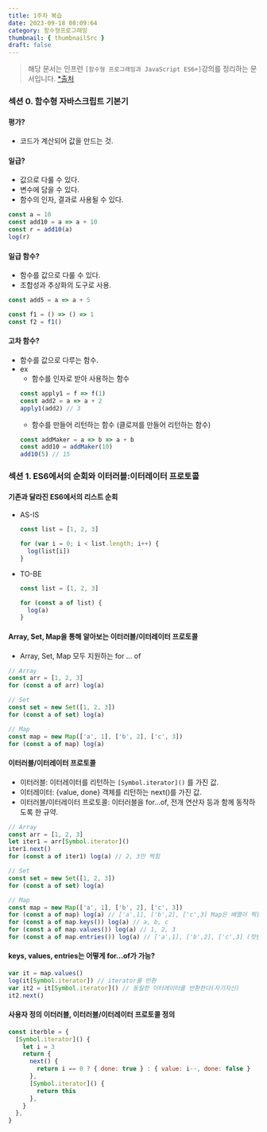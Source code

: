 ```yaml
---
title: 1주차 복습
date: 2023-09-18 08:09:64
category: 함수형프로그래밍
thumbnail: { thumbnailSrc }
draft: false
---
```


> 해당 문서는 인프런 `[함수형 프로그래밍과 JavaScript ES6+]`강의를 정리하는 문서입니다. [\*출처](https://www.inflearn.com/course/functional-es6/dashboard)

### 섹션 0. 함수형 자바스크립트 기본기

#### 평가?

- 코드가 계산되어 값을 만드는 것.

#### 일급?

- 값으로 다룰 수 있다.
- 변수에 담을 수 있다.
- 함수의 인자, 결과로 사용될 수 있다.

```js
const a = 10
const add10 = a => a + 10
const r = add10(a)
log(r)
```

#### 일급 함수?

- 함수를 값으로 다룰 수 있다.
- 조합성과 추상화의 도구로 사용.

```js
const add5 = a => a + 5

const f1 = () => () => 1
const f2 = f1()
```

#### 고차 함수?

- 함수를 값으로 다루는 함수.
- ex
  - 함수를 인자로 받아 사용하는 함수
  ```js
  const apply1 = f => f(1)
  const add2 = a => a + 2
  apply1(add2) // 3
  ```
  - 함수를 만들어 리턴하는 함수 (클로져를 만들어 리턴하는 함수)
  ```js
  const addMaker = a => b => a + b
  const add10 = addMaker(10)
  add10(5) // 15
  ```

### 섹션 1. ES6에서의 순회와 이터러블:이터레이터 프로토콜

#### 기존과 달라진 ES6에서의 리스트 순회

- AS-IS

  ```js
  const list = [1, 2, 3]

  for (var i = 0; i < list.length; i++) {
    log(list[i])
  }
  ```

- TO-BE

  ```js
  const list = [1, 2, 3]

  for (const a of list) {
    log(a)
  }
  ```

#### Array, Set, Map을 통해 알아보는 이터러블/이터레이터 프로토콜

- Array, Set, Map 모두 지원하는 for ... of

```js
// Array
const arr = [1, 2, 3]
for (const a of arr) log(a)

// Set
const set = new Set([1, 2, 3])
for (const a of set) log(a)

// Map
const map = new Map(['a', 1], ['b', 2], ['c', 3])
for (const a of map) log(a)
```

#### 이터러블/이터레이터 프로토콜

- 이터러블: 이터레이터를 리턴하는 `[Symbol.iterator]()` 를 가진 값.
- 이터레이터: {value, done} 객체를 리턴하는 next()를 가진 값.
- 이터러블/이터레이터 프로토콜: 이터러블을 for...of, 전개 연산자 등과 함께 동작하도록 한 규약.

```js
// Array
const arr = [1, 2, 3]
let iter1 = arr[Symbol.iterator]()
iter1.next()
for (const a of iter1) log(a) // 2, 3만 찍힘

// Set
const set = new Set([1, 2, 3])
for (const a of set) log(a)

// Map
const map = new Map(['a', 1], ['b', 2], ['c', 3])
for (const a of map) log(a) // ['a',1], ['b',2], ['c',3] Map은 배열이 찍힘
for (const a of map.keys()) log(a) // a, b, c
for (const a of map.values()) log(a) // 1, 2, 3
for (const a of map.entries()) log(a) // ['a',1], ['b',2], ['c',3] (첫번째와 동일)
```

#### keys, values, entries는 어떻게 for...of가 가능?

```js
var it = map.values()
log(it[Symbol.iterator]) // iterator를 반환
var it2 = it[Symbol.iterator]() // 동일한 이터레이터를 반환한다(자기자신)
it2.next()
```

#### 사용자 정의 이터러블, 이터러블/이터레이터 프로토콜 정의

```js
const iterble = {
  [Symbol.iterator]() {
    let i = 3
    return {
      next() {
        return i == 0 ? { done: true } : { value: i--, done: false }
      },
      [Symbol.iterator]() {
        return this
      },
    }
  },
}
```
